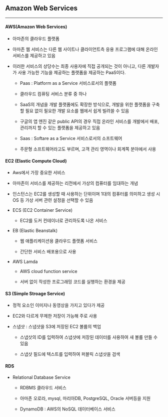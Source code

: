 ## Amazon Web Services

-------------------

#### AWS(Amazon Web Services)

* 아마존의 클라우드 플랫폼

* 아마존 웹 서비스는 다른 웹 사이트나 클라이언트측 응용 프로그램에 대해 온라인 서비스를 제공하고 있음

* 이러한 서비스의 상당수는 최종 사용자에 직접 공개되는 것이 아니고, 다른 개발자가 사용 가능한 기능을 제공하는 플랫폼을 제공하는 PaaS이다.
  
  * Paas : Platform as a Service 서비스로서의 플랫폼
  
  * 클라우드 컴퓨팅 서비스 분류 중 하나
  
  * SaaS의 개념을 개발 플랫폼에도 확장한 방식으로, 개발을 위한 플랫폼을 구축할 필요 없이 필요한 개발 요소를 웹에서 쉽게 빌려쓸 수 있음
  
  * 구글의 앱 엔진 같은 public API의 경우 직접 온라인 서비스를 개발에서 배포, 관리까지 할 수 있는 플랫폼을 제공하고 있음
  
  * Saas : Softare as a Service 서비스로서의 소프트웨어
  
  * 주문형 소프트웨어라고도 부르며, 고객 관리 영역이나 회계쪽 분야에서 사용

#### EC2 (Elastic Compute Cloud)

* Aws에서 가장 중요한 서비스

* 아마존이 서비스를 제공하는 리전에서 가상의 컴퓨터를 임대하는 개념

* 인스턴스는 EC2를 생성할 때 사용하는 단위이며 1대의 컴퓨터를 의미하고 생성 시 OS 등 가상 서버 관련 설정을 선택할 수 있음

* ECS (EC2 Container Service)
  
  * EC2를 도커 컨테이너로 관리하도록 나온 서비스

* EB (Elastic Beanstalk) 
  
  * 웹 애플리케이션용 클라우드 플랫폼 서비스
  
  * 간단한 서비스 배포용으로 사용

* AWS Lamda
  
  * AWS cloud function service
  
  * 서버 없이 작성한 프로그래밍 코드를 실행하는 환경을 제공

#### S3 (Simple Stroage Service)

* 정적 요소인 이미지나 동영상을 가지고 있다가 제공

* EC2와 다르게 무제한 저장이 가능해 주로 사용

* 스냅샷 : 스냅샷을 S3에 저장된 EC2 볼륨의 백업
  
  * 스냅삿의 ID를 입력하여 스냅샷에 저장된 데이터를 사용하여 새 볼륨 만들 수 있음
  
  * 스냅샷 필드에 텍스트를 입력하여 퍼블릭 스냅샷을 검색

#### RDS

* Relational Database Service
  
  * RDBMS 클라우드 서비스
  
  * 아마존 오로라, mysql, 마리아DB, PostgreSQL, Oracle 서버등을 지원
  
  * DynamoDB : AWS의 NoSQL 데이터베이스 서비스

